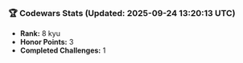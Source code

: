### 🏆 Codewars Stats (Updated: 2025-09-24 13:20:13 UTC)

- **Rank:** 8 kyu
- **Honor Points:** 3
- **Completed Challenges:** 1

